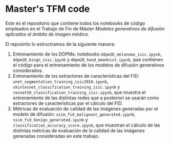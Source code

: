 # Master's TFM code

Este es el repositorio que contiene todos los notebooks de código empleados en el Trabajo de Fin de Máster *Modelos generativos de difusión aplicados al ámbito de imagen médica*.

El reposirtio lo estructramos de la siguiente manera:
1. Entrenamiento de los DDPMs: notebooks `ddpm2D_melanoma_isic.ipynb`, `ddpm2D_bingn_isic.ipynb` y `ddpm2D_hand_meednist.ipynb`, que contienen el código para el entrenamiento de los modelos de difusión generativos considerados.
2. Entrenamiento de los extractores de características del FID: `unet_segmentation_training_isic2016.ipynb`, `skinlesnet_classification_training_isic.ipynb` y `resnet50_classification_training_isic.ipynb`, que muestra el entrenamiento de las distintas redes que a posteriori se usarán como extractores de características par el cálculo del FID.
3. Métricas de evaluación de calidad de las imágenes generadas por el modelo de difusión: `ssim_fid_malignant_generated.ipynb`, `ssim_fid_benign_generated.ipynb` y `classification_accuracy_score.ipynb`, que muestran el cálculo de las distintas métricas de evaluación de la calidad de las imágenes generadas consideradas en este trabajo.
